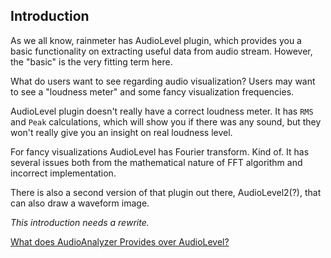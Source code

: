 ## Introduction

As we all know, rainmeter has AudioLevel plugin, which provides you a basic functionality on extracting useful data from audio stream. However, the "basic" is the very fitting term here.

What do users want to see regarding audio visualization? Users may want to see a "loudness meter" and some fancy visualization frequencies.

AudioLevel plugin doesn't really have a correct loudness meter. It has `RMS` and `Peak` calculations, which will show you if there was any sound, but they won't really give you an insight on real loudness level.

For fancy visualizations AudioLevel has Fourier transform. Kind of. It has several issues both from the mathematical nature of FFT algorithm and incorrect implementation.

There is also a second version of that plugin out there, AudioLevel2(?), that can also draw a waveform image.

_This introduction needs a rewrite._

[What does AudioAnalyzer Provides over AudioLevel?](/docs/why.md)
